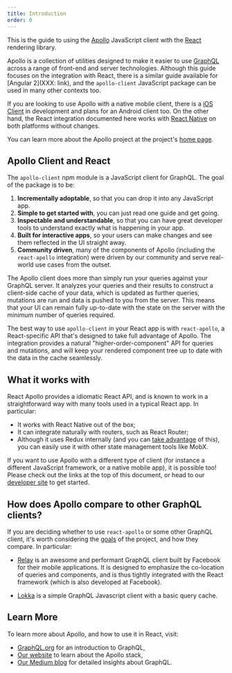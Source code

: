 ```yaml
---
title: Introduction
order: 0
---
```


This is the guide to using the [Apollo](http://apollostack.com) JavaScript client with the [React](https://facebook.github.io/react/) rendering library.

Apollo is a collection of utilities designed to make it easier to use [GraphQL](http://graphql.org) across a range of front-end and server technologies. Although this guide focuses on the integration with React, there is a similar guide available for [Angular 2](XXX: link), and the `apollo-client` JavaScript package can be used in many other contexts too.

If you are looking to use Apollo with a native mobile client, there is a [iOS Client](https://github.com/apollostack/apollo-ios) in development and plans for an Android client too. On the other hand, the React integration documented here works with [React Native](https://facebook.github.io/react-native/) on both platforms without changes.

You can learn more about the Apollo project at the project's [home page](http://apollostack.com).

<h2 id="apollo-client">Apollo Client and React</h2>

The `apollo-client` npm module is a JavaScript client for GraphQL. The goal of the package is to be:

1. **Incrementally adoptable**, so that you can drop it into any JavaScript app.
2. **Simple to get started with**, you can just read one guide and get going.
3. **Inspectable and understandable**, so that you can have great developer tools to understand exactly what is happening in your app.
4. **Built for interactive apps**, so your users can make changes and see them reflected in the UI straight away.
5. **Community driven**, many of the components of Apollo (including the `react-apollo` integration) were driven by our community and serve real-world use cases from the outset.

The Apollo client does more than simply run your queries against your GraphQL server. It analyzes your queries and their results to construct a client-side cache of your data, which is updated as further queries, mutations are run and data is pushed to you from the server. This means that your UI can remain fully up-to-date with the state on the server with the minimum number of queries required.

The best way to use `apollo-client` in your React app is with `react-apollo`, a React-specific API that's designed to take full advantage of Apollo. The integration provides a natural "higher-order-component" API for queries and mutations, and will keep your rendered component tree up to date with the data in the cache seamlessly.

<h2 id="what-it-works-with">What it works with</h2>

React Apollo provides a idiomatic React API, and is known to work in a straightforward way with many tools used in a typical React app. In particular:

 - It works with React Native out of the box;
 - It can integrate naturally with routers, such as React Router;
 - Although it uses Redux internally (and you can [take advantage](redux.html) of this), you can easily use it with other state management tools like MobX.

If you want to use Apollo with a different type of client (for instance a different JavaScript framework, or a native mobile app), it is possible too! Please check out the links at the top of this document, or head to our [developer site](http://apollostack.com) to get started.

<h2 id="comparison">How does Apollo compare to other GraphQL clients?</h2>

If you are deciding whether to use `react-apollo` or some other GraphQL client, it's worth considering the [goals](#apollo-client) of the project, and how they compare. In particular:

 - [Relay](https://facebook.github.io/relay/) is an awesome and performant GraphQL client built by Facebook for their mobile applications. It is designed to emphasize the co-location of queries and components, and is thus tightly integrated with the React framework (which is also developed at Facebook).

 - [Lokka](https://github.com/kadirahq/lokka) is a simple GraphQL Javascript client with a basic query cache.

<h2 id="learn-more">Learn More</h2>

To learn more about Apollo, and how to use it in React, visit:

- [GraphQL.org](http://graphql.org) for an introduction to GraphQL,
- [Our website](http://www.apollostack.com/) to learn about the Apollo stack,
- [Our Medium blog](https://medium.com/apollo-stack) for detailed insights about GraphQL.
